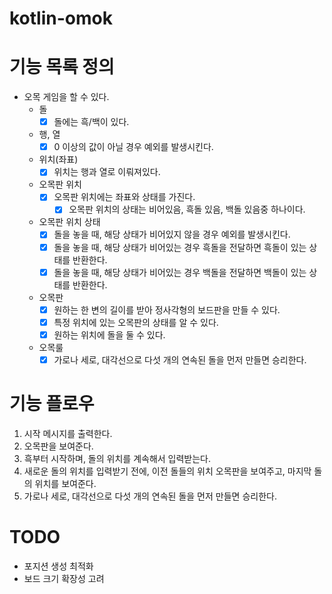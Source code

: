 # kotlin-omok

# 기능 목록 정의

- 오목 게임을 할 수 있다.
    - 돌
        - [x] 돌에는 흑/백이 있다.
    - 행, 열
        - [x] 0 이상의 값이 아닐 경우 예외를 발생시킨다.
    - 위치(좌표)
        - [x] 위치는 행과 열로 이뤄져있다.
    - 오목판 위치
        - [x] 오목판 위치에는 좌표와 상태를 가진다.
            - [x] 오목판 위치의 상태는 비어있음, 흑돌 있음, 백돌 있음중 하나이다.
    - 오목판 위치 상태
        - [x] 돌을 놓을 때, 해당 상태가 비어있지 않을 경우 예외를 발생시킨다.
        - [x] 돌을 놓을 때, 해당 상태가 비어있는 경우 흑돌을 전달하면 흑돌이 있는 상태를 반환한다.
        - [x] 돌을 놓을 때, 해당 상태가 비어있는 경우 백돌을 전달하면 백돌이 있는 상태를 반환한다.
    - 오목판
        - [x] 원하는 한 변의 길이를 받아 정사각형의 보드판을 만들 수 있다.
        - [x] 특정 위치에 있는 오목판의 상태를 알 수 있다.
        - [x] 원하는 위치에 돌을 둘 수 있다.
    - 오목룰
        - [x] 가로나 세로, 대각선으로 다섯 개의 연속된 돌을 먼저 만들면 승리한다.

# 기능 플로우

1. 시작 메시지를 출력한다.
2. 오목판을 보여준다.
3. 흑부터 시작하며, 돌의 위치를 계속해서 입력받는다.
4. 새로운 돌의 위치를 입력받기 전에, 이전 돌들의 위치 오목판을 보여주고, 마지막 돌의 위치를 보여준다.
5. 가로나 세로, 대각선으로 다섯 개의 연속된 돌을 먼저 만들면 승리한다.

# TODO

- 포지션 생성 최적화
- 보드 크기 확장성 고려